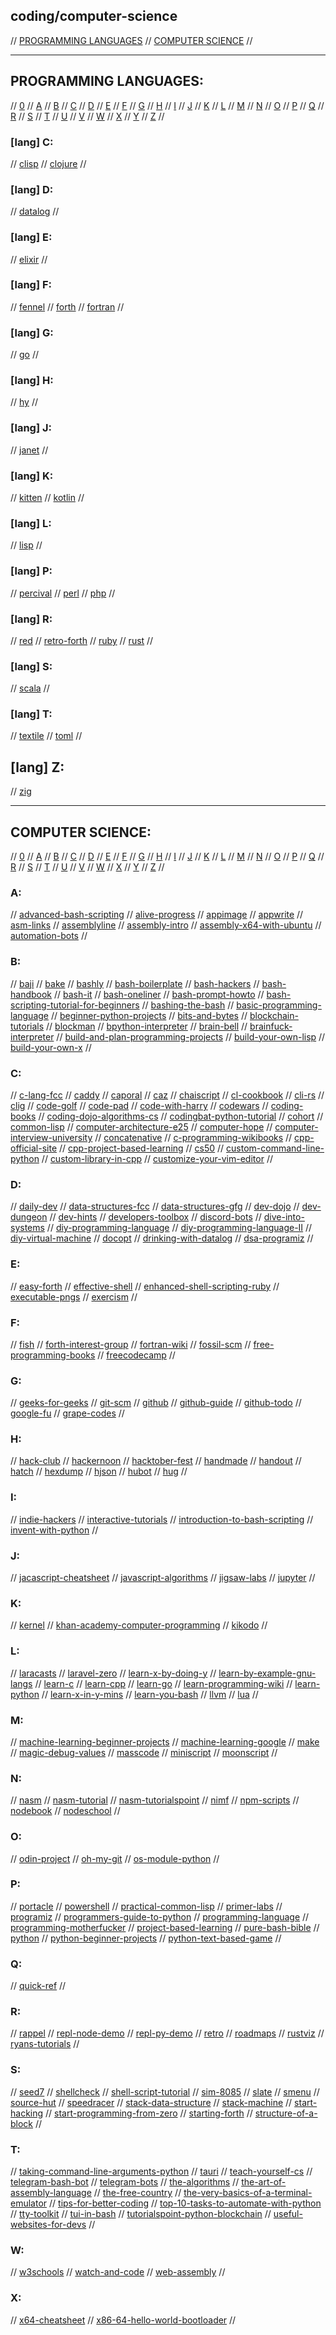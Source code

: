 ## coding/computer-science

// [PROGRAMMING LANGUAGES](#programming-languages) // [COMPUTER SCIENCE](#computer-science) //

---

## PROGRAMMING LANGUAGES:

// [0](#lang-0) // [A](#lang-a) // [B](#lang-b) // [C](#lang-c) // [D](#lang-d) // [E](#lang-e) // [F](#lang-f) // [G](#lang-g)
// [H](#lang-h) // [I](#lang-i) // [J](#lang-j) // [K](#lang-k) // [L](#lang-l) // [M](#lang-m) // [N](#lang-n) // [O](#lang-o)
// [P](#lang-p) // [Q](#lang-q) // [R](#lang-r) // [S](#lang-s) // [T](#lang-t) // [U](#lang-u) // [V](#lang-v) // [W](#lang-w)
// [X](#lang-x) // [Y](#lang-y) // [Z](#lang-z) //

### [lang] C:
// [clisp](https://clisp.sourceforge.io/)
// [clojure](https://clojure.org/)
//

### [lang] D:
// [datalog](https://docs.racket-lang.org/datalog/)
//

### [lang] E:
// [elixir](https://elixir-lang.org/)
//

### [lang] F:
// [fennel](https://fennel-lang.org/)
// [forth](https://www.forth.com/forth/)
// [fortran](https://fortran-lang.org/)
//

### [lang] G:
// [go](https://golang.org/)
//

### [lang] H:
// [hy](https://docs.hylang.org/en/stable/)
//

### [lang] J:
// [janet](https://janet-lang.org/)
//

### [lang] K:
// [kitten](http://kittenlang.org/)
// [kotlin](https://kotlinlang.org)
//

### [lang] L:
// [lisp](https://lisp-lang.org/)
//

### [lang] P:
// [percival](https://github.com/ekzhang/percival)
// [perl](https://www.perl.org/)
// [php](https://www.php.net/)
//

### [lang] R:
// [red](https://www.red-lang.org/)
// [retro-forth](http://www.retroforth.org/)
// [ruby](https://www.ruby-lang.org/en/)
// [rust](https://www.rust-lang.org/)
//

### [lang] S:
// [scala](https://www.scala-lang.org/)
//

### [lang] T:
// [textile](https://textile-lang.com/)
// [toml](https://github.com/toml-lang/toml)
//

## [lang] Z:
// [zig](https://ziglang.org/)

---

## COMPUTER SCIENCE:

// [0](#0) // [A](#a) // [B](#b) // [C](#c) // [D](#d) // [E](#e) // [F](#f) // [G](#g)
// [H](#h) // [I](#i) // [J](#j) // [K](#k) // [L](#l) // [M](#m) // [N](#n) // [O](#o)
// [P](#p) // [Q](#q) // [R](#r) // [S](#s) // [T](#t) // [U](#u) // [V](#v) // [W](#w)
// [X](#x) // [Y](#y) // [Z](#z) //

### A:
// [advanced-bash-scripting](https://www.iitk.ac.in/LDP/LDP/abs/abs-guide.pdf)
// [alive-progress](https://github.com/rsalmei/alive-progress)
// [appimage](https://appimage.org/)
// [appwrite](https://appwrite.io/)
// [asm-links](https://www.reddit.com/r/asm/wiki/links)
// [assemblyline](https://github.com/0xADE1A1DE/AssemblyLine)
// [assembly-intro](https://github.com/code-tutorials/assembly-intro)
// [assembly-x64-with-ubuntu](http://www.egr.unlv.edu/~ed/assembly64.pdf)
// [automation-bots](https://www.freecodecamp.org/news/building-bots/)
//

### B:
// [baji](https://github.com/joey00072/Baji-Marathi-Programing-Language)
// [bake](https://github.com/SanderMertens/bake)
// [bashly](https://bashly.dannyb.co/)
// [bash-boilerplate](https://github.com/xwmx/bash-boilerplate)
// [bash-hackers](https://wiki.bash-hackers.org/)
// [bash-handbook](https://github.com/denysdovhan/bash-handbook)
// [bash-it](https://github.com/Bash-it/bash-it)
// [bash-oneliner](https://github.com/onceupon/Bash-Oneliner)
// [bash-prompt-howto](https://tldp.org/HOWTO/Bash-Prompt-HOWTO/)
// [bash-scripting-tutorial-for-beginners](https://linuxconfig.org/bash-scripting-tutorial-for-beginners)
// [bashing-the-bash](https://medium.com/capital-one-tech/bashing-the-bash-replacing-shell-scripts-with-python-d8d201bc0989)
// [basic-programming-language](https://www.youtube.com/watch?v=seM9SqTsRG4)
// [beginner-python-projects](https://beginnerpythonprojects.com/)
// [bits-and-bytes](https://www.studytonight.com/post/understanding-what-are-bits-and-bytes-and-the-difference-between-them)
// [blockchain-tutorials](https://medium.com/javarevisited/7-free-courses-to-learn-blockchain-in-2020-764e66b47ebe)
// [blockman](https://marketplace.visualstudio.com/items?itemName=leodevbro.blockman)
// [bpython-interpreter](https://bpython-interpreter.org/)
// [brain-bell](https://www.brainbell.com/)
// [brainfuck-interpreter](https://github.com/fabianishere/brainfuck)
// [build-and-plan-programming-projects](https://www.reddit.com/r/learnprogramming/comments/mumrgn/how_to_plan_and_build_a_programming_project_a/?utm_source=share&utm_medium=ios_app&utm_name=iossmf)
// [build-your-own-lisp](http://buildyourownlisp.com/)
// [build-your-own-x](https://github.com/danistefanovic/build-your-own-x)
//

### C:
// [c-lang-fcc](https://www.freecodecamp.org/news/what-is-the-c-programming-language-beginner-tutorial/)
// [caddy](https://caddyserver.com/)
// [caporal](https://github.com/mattallty/Caporal.js)
// [caz](https://github.com/zce/caz)
// [chaiscript](https://chaiscript.com/)
// [cl-cookbook](https://github.com/LispCookbook/cl-cookbook)
// [cli-rs](https://cli.rs/)
// [clig](https://clig.dev/)
// [code-golf](https://code.golf/)
// [code-pad](http://codepad.org/)
// [code-with-harry](https://www.codewithharry.com/)
// [codewars](https://www.codewars.com/)
// [coding-books](https://github.com/huyubing/books-pdf)
// [coding-dojo-algorithms-cs](https://algorithm.codingdojo.com/lesson)
// [codingbat-python-tutorial](https://codingbat.com/python)
// [cohort](https://groupsforlearning.com)
// [common-lisp](https://common-lisp.net/)
// [computer-architecture-e25](https://web.archive.org/web/20150922114321/http://www.sccs.swarthmore.edu/users/06/adem/engin/e25/index.php)
// [computer-hope](https://www.computerhope.com/)
// [computer-interview-university](https://github.com/jwasham/coding-interview-university)
// [concatenative](https://concatenative.org/wiki/view/Front%20Page)
// [c-programming-wikibooks](https://en.wikibooks.org/wiki/C_Programming)
// [cpp-official-site](https://isocpp.org/)
// [cpp-project-based-learning](https://github.com/tuvtran/project-based-learning)
// [cs50](https://www.edx.org/course/introduction-computer-science-harvardx-cs50x)
// [custom-command-line-python](https://www.lihaoyi.com/post/BuildyourownCommandLinewithANSIescapecodes.html)
// [custom-library-in-cpp](http://renenyffenegger.ch/notes/development/languages/C-C-plus-plus/GCC/create-libraries/index)
// [customize-your-vim-editor](https://www.freecodecamp.org/news/vimrc-configuration-guide-customize-your-vim-editor/)
//

### D:
// [daily-dev](https://daily.dev/)
// [data-structures-fcc](https://www.freecodecamp.org/news/learn-all-about-data-structures-used-in-computer-science/)
// [data-structures-gfg](https://www.geeksforgeeks.org/data-structures/)
// [dev-dojo](https://devdojo.com/)
// [dev-dungeon](https://www.devdungeon.com/)
// [dev-hints](https://devhints.io)
// [developers-toolbox](https://medium.com/mobile-quality/the-developers-toolbox-daaaa875081e)
// [discord-bots](https://www.freecodecamp.org/news/create-a-discord-bot-with-python/)
// [dive-into-systems](https://diveintosystems.org/)
// [diy-programming-language](https://www.freecodecamp.org/news/the-programming-language-pipeline-91d3f449c919/)
// [diy-programming-language-II](https://dev.to/evantypanski/writing-a-simple-programming-language-from-scratch-part-1-54a2)
// [diy-virtual-machine](https://www.jmeiners.com/lc3-vm/)
// [docopt](http://docopt.org/)
// [drinking-with-datalog](https://ianthehenry.com/posts/drinking-with-datalog/)
// [dsa-programiz](https://www.programiz.com/dsa)
//

### E:
// [easy-forth](https://skilldrick.github.io/easyforth/)
// [effective-shell](https://effective-shell.com/)
// [enhanced-shell-scripting-ruby](https://www.devdungeon.com/content/enhanced-shell-scripting-ruby)
// [executable-pngs](https://djharper.dev/post/2020/12/26/executable-pngs/)
// [exercism](https://exercism.org/)
//

### F:
// [fish](https://fishshell.com/)
// [forth-interest-group](http://www.forth.org/)
// [fortran-wiki](https://fortranwiki.org/fortran/show/HomePage)
// [fossil-scm](https://www.fossil-scm.org/home/doc/trunk/www/index.wiki)
// [free-programming-books](https://github.com/EbookFoundation/free-programming-books)
// [freecodecamp](https://www.freecodecamp.org/)
//

### G:
// [geeks-for-geeks](https://www.geeksforgeeks.org/)
// [git-scm](https://git-scm.com/)
// [github](https://github.com)
// [github-guide](https://guides.github.com/activities/hello-world/)
// [github-todo](https://github.com/JasonEtco/todo)
// [google-fu](https://medium.com/analytics-vidhya/https-medium-com-what-is-googlefu-tips-and-tricks-to-be-googlefu-advanced-powersearching-with-google-f7e5661a8bca)
// [grape-codes](https://www.grape.codes/)
//

### H:
// [hack-club](https://hackclub.com/)
// [hackernoon](https://hackernoon.com/)
// [hacktober-fest](https://hacktoberfest.digitalocean.com/)
// [handmade](https://handmade.network/)
// [handout](https://github.com/danijar/handout)
// [hatch](https://github.com/ofek/hatch)
// [hexdump](https://www.suse.com/c/making-sense-hexdump/)
// [hjson](https://hjson.github.io/)
// [hubot](https://hubot.github.com/)
// [hug](https://github.com/hugapi/hug)
//

### I:
// [indie-hackers](https://www.indiehackers.com/)
// [interactive-tutorials](https://github.com/ronreiter/interactive-tutorials)
// [introduction-to-bash-scripting](https://github.com/bobbyiliev/introduction-to-bash-scripting)
// [invent-with-python](http://inventwithpython.com/#invent)
//

### J:
// [jacascript-cheatsheet](https://mr-unity-buddy.hashnode.dev/javascript-cheat-sheet-for-beginners)
// [javascript-algorithms](https://github.com/trekhleb/javascript-algorithms)
// [jigsaw-labs](https://www.jigsawlabs.io/free#free)
// [jupyter](https://jupyter.org/index.html)
//

### K:
// [kernel](https://www.kernel.org/)
// [khan-academy-computer-programming](https://www.khanacademy.org/computing/computer-programming)
// [kikodo](https://www.kikodo.io/)
//

### L:
// [laracasts](https://laracasts.com/)
// [laravel-zero](https://laravel-zero.com/)
// [learn-x-by-doing-y](https://github.com/aquadzn/learn-x-by-doing-y)
// [learn-by-example-gnu-langs](https://learnbyexample.github.io/gnu-bre-ere-cheatsheet/)
// [learn-c](https://www.learn-c.org/)
// [learn-cpp](https://www.learncpp.com/)
// [learn-go](https://golangr.com/)
// [learn-programming-wiki](https://www.reddit.com/r/learnprogramming/wiki/faq#wiki_getting_started)
// [learn-python](https://www.learnpython.org/)
// [learn-x-in-y-mins](https://learnxinyminutes.com)
// [learn-you-bash](https://github.com/denysdovhan/learnyoubash)
// [llvm](https://llvm.org/)
// [lua](http://www.lua.org/)
//

### M:
// [machine-learning-beginner-projects](https://www.upgrad.com/blog/machine-learning-project-ideas-for-beginners/)
// [machine-learning-google](https://developers.google.com/machine-learning/crash-course)
// [make](https://www.gnu.org/software/make/manual/)
// [magic-debug-values](https://en.wikipedia.org/w/index.php?title=Magic_number_(programming)&useskin=vector#Magic_debug_values)
// [masscode](https://masscode.io/)
// [miniscript](https://miniscript.org/)
// [moonscript](https://moonscript.org/)
//

### N:
// [nasm](https://www.nasm.us/)
// [nasm-tutorial](https://cs.lmu.edu/~ray/notes/nasmtutorial/)
// [nasm-tutorialspoint](https://www.tutorialspoint.com/assembly_programming/index.htm)
// [nimf](gemini://rawtext.club/~sloum/nimf/)
// [npm-scripts](https://www.freecodecamp.org/news/introduction-to-npm-scripts-1dbb2ae01633/)
// [nodebook](https://github.com/netgusto/nodebook)
// [nodeschool](https://nodeschool.io/)
//

### O:
// [odin-project](https://www.theodinproject.com/)
// [oh-my-git](https://ohmygit.org/)
// [os-module-python](https://www.geeksforgeeks.org/os-module-python-examples/)
//

### P:
// [portacle](https://portacle.github.io/)
// [powershell](https://docs.microsoft.com/en-us/powershell/)
// [practical-common-lisp](https://gigamonkeys.com/book/)
// [primer-labs](https://primerlabs.io/)
// [programiz](https://www.programiz.com/)
// [programmers-guide-to-python](https://github.com/Anku5hk/Programmers_guide_to_Python)
// [programming-language](https://www.computerhope.com/jargon/p/programming-language.htm)
// [programming-motherfucker](http://programming-motherfucker.com/)
// [project-based-learning](https://github.com/tuvtran/project-based-learning)
// [pure-bash-bible](https://github.com/dylanaraps/pure-bash-bible)
// [python](https://www.python.org/)
// [python-beginner-projects](https://www.upgrad.com/blog/python-projects-ideas-topics-beginners/#1_Mad_Libs_Generator)
// [python-text-based-game](https://thecodingpie.com/post/make-your-own-text-based-adventure-game-in-python3/)
//

### Q:
// [quick-ref](https://quickref.me/)
//

### R:
// [rappel](https://github.com/yrp604/rappel)
// [repl-node-demo](https://nodejs.org/en/knowledge/REPL/how-to-create-a-custom-repl/)
// [repl-py-demo](https://github.com/centralityai/repl-demo)
// [retro](https://github.com/raphamorim/retro)
// [roadmaps](https://roadmap.sh/)
// [rustviz](https://github.com/rustviz/rustviz)
// [ryans-tutorials](https://ryanstutorials.net/)
//

### S:
// [seed7](http://seed7.sourceforge.net/index.htm)
// [shellcheck](https://github.com/koalaman/shellcheck)
// [shell-script-tutorial](https://www.shellscript.sh/)
// [sim-8085](https://www.sim8085.com/)
// [slate](https://github.com/ianstormtaylor/slate)
// [smenu](https://github.com/p-gen/smenu)
// [source-hut](https://sr.ht/)
// [speedracer](https://github.com/speedracer/speedracer)
// [stack-data-structure](https://www.geeksforgeeks.org/stack-data-structure-introduction-program/)
// [stack-machine](https://en.wikipedia.org/wiki/Stack_machine)
// [start-hacking](https://starthacking.org/)
// [start-programming-from-zero](https://www.reddit.com/r/learnprogramming/comments/pxg54p/how_to_start_programming_from_zero/)
// [starting-forth](https://1scyem2bunjw1ghzsf1cjwwn-wpengine.netdna-ssl.com/wp-content/uploads/2018/01/Starting-FORTH.pdf)
// [structure-of-a-block](https://dev.to/damcosset/blockchain-what-is-in-a-block-48jo)
//

### T:
// [taking-command-line-arguments-python](https://www.devdungeon.com/content/taking-command-line-arguments-python)
// [tauri](https://tauri.app/)
// [teach-yourself-cs](https://teachyourselfcs.com/)
// [telegram-bash-bot](https://github.com/topkecleon/telegram-bot-bash)
// [telegram-bots](https://core.telegram.org/bots)
// [the-algorithms](https://the-algorithms.com/)
// [the-art-of-assembly-language](https://www.plantation-productions.com/Webster/www.artofasm.com/index.html)
// [the-free-country](https://www.thefreecountry.com/)
// [the-very-basics-of-a-terminal-emulator](https://www.uninformativ.de/blog/postings/2018-02-24/0/POSTING-en.html)
// [tips-for-better-coding](https://javarevisited.blogspot.com/2014/01/10-tips-to-improve-programming-skill-become-better-programmer.html)
// [top-10-tasks-to-automate-with-python](https://www.activestate.com/blog/top-10-tasks-to-automate-with-python/)
// [tty-toolkit](https://ttytoolkit.org/)
// [tui-in-bash](https://github.com/dylanaraps/writing-a-tui-in-bash)
// [tutorialspoint-python-blockchain](https://www.tutorialspoint.com/python_blockchain/index.htm)
// [useful-websites-for-devs](https://medium.com/dev-genius/as-a-tech-guy-you-will-thank-me-for-these-websites-be09e86ebcef)
//

### W:
// [w3schools](https://www.w3schools.com/)
// [watch-and-code](https://watchandcode.com/)
// [web-assembly](https://webassembly.org/)
//

### X:
// [x64-cheatsheet](https://cs.brown.edu/courses/cs033/docs/guides/x64_cheatsheet.pdf)
// [x86-64-hello-world-bootloader](https://50linesofco.de/post/2018-02-28-writing-an-x86-hello-world-bootloader-with-assembly)
// 

